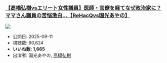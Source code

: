 ### [【高橋弘樹vsエリート女性議員】医師・官僚を経てなぜ政治家に？ママさん議員の苦悩激白...【ReHacQvs国光あやの】](https://www.youtube.com/watch?v=9GWqjmXHk8M)
[![](https://img.youtube.com/vi/9GWqjmXHk8M/sddefault.jpg)](https://www.youtube.com/watch?v=9GWqjmXHk8M)
-   公開日: 2025-09-11
-   視聴数: 90,624
-   **いいね数: 1,665**
-   出演者: 国光あやの, [高橋弘樹](/rehacq_fan/people/高橋弘樹 "wikilink")
